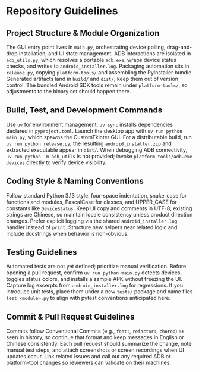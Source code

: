 # Repository Guidelines

## Project Structure & Module Organization
The GUI entry point lives in `main.py`, orchestrating device polling, drag-and-drop installation, and UI state management. ADB interactions are isolated in `adb_utils.py`, which resolves a portable `adb.exe`, wraps device status checks, and writes to `android_installer.log`. Packaging automation sits in `release.py`, copying `platform-tools/` and assembling the PyInstaller bundle. Generated artifacts land in `build/` and `dist/`; keep them out of version control. The bundled Android SDK tools remain under `platform-tools/`, so adjustments to the binary set should happen there.

## Build, Test, and Development Commands
Use `uv` for environment management: `uv sync` installs dependencies declared in `pyproject.toml`. Launch the desktop app with `uv run python main.py`, which spawns the CustomTkinter GUI. For a distributable build, run `uv run python release.py`; the resulting `android_installer.zip` and extracted executable appear in `dist/`. When debugging ADB connectivity, `uv run python -m adb_utils` is not provided; invoke `platform-tools/adb.exe devices` directly to verify device visibility.

## Coding Style & Naming Conventions
Follow standard Python 3.13 style: four-space indentation, snake_case for functions and modules, PascalCase for classes, and UPPER_CASE for constants like `DeviceStatus`. Keep UI copy and comments in UTF-8; existing strings are Chinese, so maintain locale consistency unless product direction changes. Prefer explicit logging via the shared `android_installer.log` handler instead of `print`. Structure new helpers near related logic and include docstrings when behavior is non-obvious.

## Testing Guidelines
Automated tests are not yet defined; prioritize manual verification. Before opening a pull request, confirm `uv run python main.py` detects devices, toggles status colors, and installs a sample APK without freezing the UI. Capture log excerpts from `android_installer.log` for regressions. If you introduce unit tests, place them under a new `tests/` package and name files `test_<module>.py` to align with pytest conventions anticipated here.

## Commit & Pull Request Guidelines
Commits follow Conventional Commits (e.g., `feat:`, `refactor:`, `chore:`) as seen in history, so continue that format and keep messages in English or Chinese consistently. Each pull request should summarize the change, note manual test steps, and attach screenshots or screen recordings when UI updates occur. Link related issues and call out any required ADB or platform-tool changes so reviewers can validate on their machines.
